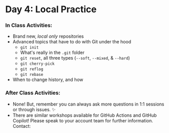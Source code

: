 # Day 4: Local Practice

### In Class Activities:
- Brand new, *local only* repositories
- Advanced topics that have to do with Git under the hood
  - `git init`
  - What's really in the `.git` folder
  - `git reset`, all three types (`--soft`, `--mixed`, & `--hard`)
  - `git cherry-pick`
  - `git reflog`
  - `git rebase`
- When to change history, and how  

### After Class Activities:
- None! But, remember you can always ask more questions in 1:1 sessions or through issues. :sparkles:
- There are similar workshops available for GitHub Actions and GitHub Copilot!
Please speak to your account team for further information.
Contact: <todo>
